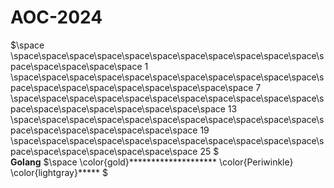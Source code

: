 # AOC-2024

$\space
\space\space\space\space\space\space\space\space\space\space\space\space\space\space\space\space 1
\space\space\space\space\space\space\space\space\space\space\space\space\space\space\space\space\space\space\space\space 7
\space\space\space\space\space\space\space\space\space\space\space\space\space\space\space\space\space\space\space 13
\space\space\space\space\space\space\space\space\space\space\space\space\space\space\space\space\space\space 19
\space\space\space\space\space\space\space\space\space\space\space\space\space\space\space\space\space\space 25
$
<br>
**Golang**
$\space
\color{gold}********************
\color{Periwinkle}
\color{lightgray}*****
$
